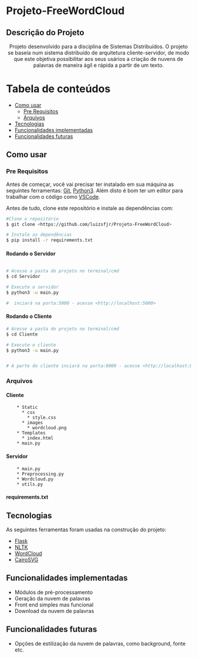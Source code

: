 # Projeto-FreeWordCloud
## Descrição do Projeto
<p align="center">Projeto desenvolvido para a disciplina de Sistemas Distribuídos. O projeto se baseia num sistema distribuído de arquitetura cliente-servidor, de modo que este objetiva possibilitar aos seus usários a criação de nuvens de palavras de maneira ágil e rápida a partir de um texto.</p>

Tabela de conteúdos
=================
<!--ts-->
   * [Como usar](#como-usar)
      * [Pre Requisitos](#pre-requisitos)
      * [Arquivos](#arquivos)
   * [Tecnologias](#tecnologias)
   * [Funcionalidades implementadas](#funcionalidades-implementadas)
   * [Funcionalidades futuras](#funcionalidades-futuras)
   
<!--te-->

## Como usar

### Pre Requisitos

Antes de começar, você vai precisar ter instalado em sua máquina as seguintes ferramentas:
[Git](https://git-scm.com), [Python3](https://www.python.org/downloads/). 
Além disto é bom ter um editor para trabalhar com o código como [VSCode](https://code.visualstudio.com/).

Antes de tudo, clone este repositório e instale as dependências com:
```bash
#Clone o repositório
$ git clone <https://github.com/luizsfjr/Projeto-FreeWordCloud>

# Instale as dependências
$ pip install -r requirements.txt
```


#### Rodando o Servidor

```bash

# Acesse a pasta do projeto no terminal/cmd
$ cd Servidor

# Execute o servidor
$ python3 -u main.py

#  inciará na porta:5000 - acesse <http://localhost:5000>
```

#### Rodando o Cliente

```bash
# Acesse a pasta do projeto no terminal/cmd
$ cd Cliente

# Execute o cliente
$ python3 -u main.py


# A parte do cliente inciará na porta:8000 - acesse <http://localhost:8000> 
```
### Arquivos
  #### Cliente
        * Static
          * css
            * style.css
          * images
            * wordcloud.png
        * Templates
          * index.html
        * main.py
  #### Servidor
        * main.py
        * Preprocessing.py
        * Wordcloud.py
        * utils.py
  #### requirements.txt
  
## Tecnologias

As seguintes ferramentas foram usadas na construção do projeto:

- [Flask](https://flask.palletsprojects.com/en/2.1.x/)
- [NLTK](https://www.nltk.org/)
- [WordCloud](https://pypi.org/project/wordcloud/)
- [CairoSVG](https://cairosvg.org/)

## Funcionalidades implementadas
  - Módulos de pré-processamento
  - Geração da nuvem de palavras
  - Front end simples mas funcional
  - Download da nuvem de palavras
## Funcionalidades futuras
  - Opções de estilização da nuvem de palavras, como background, fonte etc.
  
  



